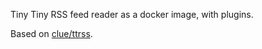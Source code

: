 Tiny Tiny RSS feed reader as a docker image, with plugins.

Based on [clue/ttrss](https://github.com/clue/docker-ttrss).
